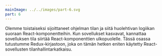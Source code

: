 ```yaml
---
mainImage: ../../images/part-6.svg
part: 6
---
```


<div class="intro">

Olemme toistaiseksi sijoittaneet ohjelman tilan ja siitä huolehtivan logiikan suoraan React-komponentteihin. Kun sovellukset kasvavat, kannattaa sovelluksen tila siirtää React-komponenttien ulkopuolelle. Tässä osassa tutustumme Redux-kirjastoon, joka on tämän hetken eniten käytetty React-sovellusten tilanhallintarkatkaisu. 

</div>
